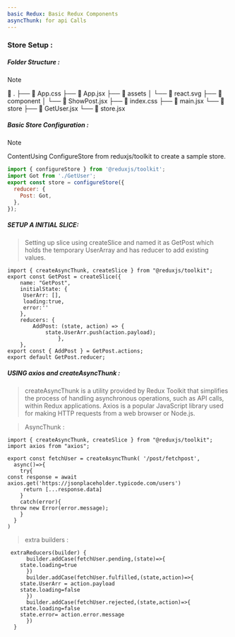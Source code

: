 ```yaml
---
basic Redux: Basic Redux Components
asyncThunk: for api Calls
---
```


### Store Setup :

##### Folder Structure :

> [!NOTE]
>  .
> ├──  App.css
> ├──  App.jsx
> ├──  assets
> │ └── 󰕙 react.svg
> ├──  component
> │ └──  ShowPost.jsx
> ├──  index.css
> ├──  main.jsx
> └──  store
> ├──  GetUser.jsx
> └──  store.jsx

##### Basic Store Configuration :

> [!NOTE]
> ContentUsing ConfigureStore from reduxjs/toolkit to create a sample store.

~~~jsx
import { configureStore } from '@reduxjs/toolkit';
import Got from './GetUser';
export const store = configureStore({
  reducer: {
    Post: Got,
  },
});
~~~

##### SETUP A INITIAL SLICE:

> Setting up slice using createSlice and named it as GetPost which holds the temporary UserArray and has reducer to add existing values.

~~~JSX
import { createAsyncThunk, createSlice } from "@reduxjs/toolkit";
export const GetPost = createSlice({
	name: "GetPost",
	initialState: {
	 UserArr: [],
	 loading:true,
	 error:''
	},
	reducers: {
		AddPost: (state, action) => {
			state.UserArr.push(action.payload);
		 		},
	},
export const { AddPost } = GetPost.actions;
export default GetPost.reducer;
~~~

##### USING axios and createAsyncThunk :

> createAsyncThunk is a utility provided by Redux Toolkit that simplifies the process of handling asynchronous operations, such as API calls, within Redux applications.
> Axios is a popular JavaScript library used for making HTTP requests from a web browser or Node.js.

> AsyncThunk :

~~~JSX
import { createAsyncThunk, createSlice } from "@reduxjs/toolkit";
import axios from "axios";

export const fetchUser = createAsyncThunk( '/post/fetchpost',
  async()=>{
	try{
const response = await axios.get('https://jsonplaceholder.typicode.com/users')
	 return [...response.data]
	}
    catch(error){
 throw new Error(error.message);
    }
  }
)
~~~

> extra builders :

~~~JSX
 extraReducers(builder) {
      builder.addCase(fetchUser.pending,(state)=>{
	state.loading=true
      })
      builder.addCase(fetchUser.fulfilled,(state,action)=>{
	state.UserArr = action.payload
	state.loading=false
      })
      builder.addCase(fetchUser.rejected,(state,action)=>{
	state.loading=false
	state.error= action.error.message
      })
  }
~~~
